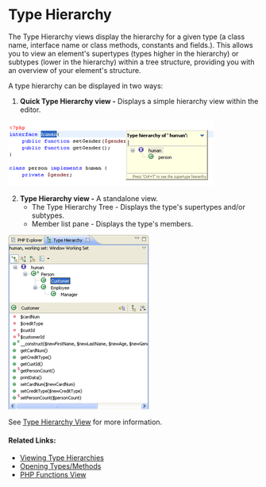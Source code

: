 # Type Hierarchy

<!--context:show_type_hierarchy-->

The Type Hierarchy views display the hierarchy for a given type (a class name, interface name or class methods, constants and fields.). This allows you to view an element's supertypes (types higher in the hierarchy) or subtypes (lower in the hierarchy) within a tree structure, providing you with an overview of your element's structure.

A type hierarchy can be displayed in two ways:

 1. **Quick Type Hierarchy view -** Displays a simple hierarchy view within the editor.

![Quick Type Hierarchy View](images/quick_type_hierarchy.png "Quick Type Hierarchy View")

 2. **Type Hierarchy view -** A standalone view.
    * The Type Hierarchy Tree - Displays the type's supertypes and/or subtypes.
    * Member list pane - Displays the type's members.

![Type Hierarchy View](images/type_hierarchy_view2.png "Type Hierarchy View")

See [Type Hierarchy View](../032-reference/008-php_perspectives_and_views/008-php_perspective_views/024-type_hierarchy_view.md) for more information.

<!--links-start-->

#### Related Links:

 * [Viewing Type Hierarchies](../024-tasks/096-viewing_type_hierarchies.md)
 * [Opening Types/Methods](../024-tasks/080-opening_types_methods.md)
 * [PHP Functions View](../032-reference/008-php_perspectives_and_views/024-php_additional_views/008-php_functions_view.md)

<!--links-end-->
